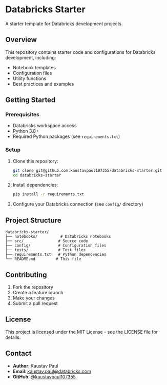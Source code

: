 # Databricks Starter

A starter template for Databricks development projects.

## Overview

This repository contains starter code and configurations for Databricks development, including:
- Notebook templates
- Configuration files
- Utility functions
- Best practices and examples

## Getting Started

### Prerequisites

- Databricks workspace access
- Python 3.8+
- Required Python packages (see `requirements.txt`)

### Setup

1. Clone this repository:
   ```bash
   git clone git@github.com:kaustavpaul107355/databricks-starter.git
   cd databricks-starter
   ```

2. Install dependencies:
   ```bash
   pip install -r requirements.txt
   ```

3. Configure your Databricks connection (see `config/` directory)

## Project Structure

```
databricks-starter/
├── notebooks/          # Databricks notebooks
├── src/               # Source code
├── config/            # Configuration files
├── tests/             # Test files
├── requirements.txt   # Python dependencies
└── README.md         # This file
```

## Contributing

1. Fork the repository
2. Create a feature branch
3. Make your changes
4. Submit a pull request

## License

This project is licensed under the MIT License - see the LICENSE file for details.

## Contact

- **Author**: Kaustav Paul
- **Email**: kaustav.paul@databricks.com
- **GitHub**: [@kaustavpaul107355](https://github.com/kaustavpaul107355)
